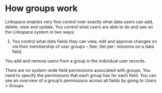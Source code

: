 # How groups work

Linkspace enables very fine control over exactly what data users can add, delete, view and update. You control what users are able to do and see on the Linkspace system in two ways:

1.	You control what data fields they can view, edit and approve changes on via their membership of user groups – See: Set per- missions on a data field.


You add and remove users from a group in the individual user records. 

There are no system-wide field permissions associated with groups. You need to specify the permissions that each group has for each field. You can see an overview of a group’s permissions across all fields by going to Users > Groups